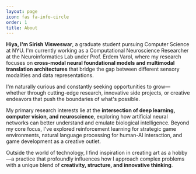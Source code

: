 ```yaml
---
layout: page
icon: fas fa-info-circle
order: 1
title: About
---
```


**Hiya, I'm Sirish Visweswar**, a graduate student pursuing Computer Science at NYU. I'm currently working as a Computational Neuroscience Researcher at the Neuroinformatics Lab under Prof. Erdem Varol, where my research focuses on **cross-modal neural foundational models and multimodal translation architectures** that bridge the gap between different sensory modalities and data representations.

I'm naturally curious and constantly seeking opportunities to grow—whether through cutting-edge research, innovative side projects, or creative endeavors that push the boundaries of what's possible.

My primary research interests lie at the **intersection of deep learning, computer vision, and neuroscience**, exploring how artificial neural networks can better understand and emulate biological intelligence. Beyond my core focus, I've explored reinforcement learning for strategic game environments, natural language processing for human-AI interaction, and game development as a creative outlet.

Outside the world of technology, I find inspiration in creating art as a hobby—a practice that profoundly influences how I approach complex problems with a unique blend of **creativity, structure, and innovative thinking**.